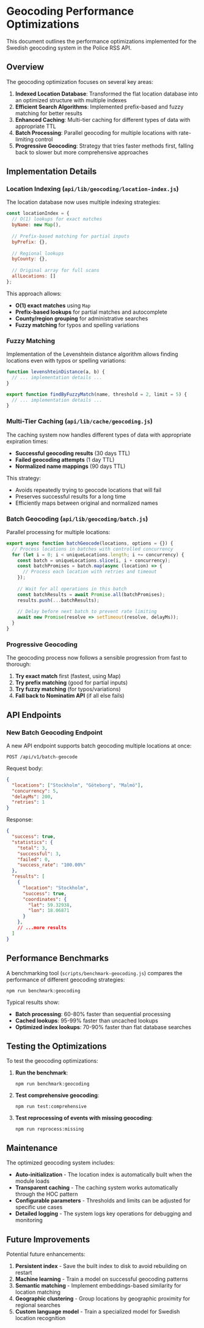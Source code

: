 # Geocoding Performance Optimizations

This document outlines the performance optimizations implemented for the Swedish geocoding system in the Police RSS API.

## Overview

The geocoding optimization focuses on several key areas:

1. **Indexed Location Database**: Transformed the flat location database into an optimized structure with multiple indexes
2. **Efficient Search Algorithms**: Implemented prefix-based and fuzzy matching for better results
3. **Enhanced Caching**: Multi-tier caching for different types of data with appropriate TTL
4. **Batch Processing**: Parallel geocoding for multiple locations with rate-limiting control
5. **Progressive Geocoding**: Strategy that tries faster methods first, falling back to slower but more comprehensive approaches

## Implementation Details

### Location Indexing (`api/lib/geocoding/location-index.js`)

The location database now uses multiple indexing strategies:

```javascript
const locationIndex = {
  // O(1) lookups for exact matches
  byName: new Map(),  
  
  // Prefix-based matching for partial inputs
  byPrefix: {},
  
  // Regional lookups 
  byCounty: {},
  
  // Original array for full scans
  allLocations: []
};
```

This approach allows:
- **O(1) exact matches** using `Map`
- **Prefix-based lookups** for partial matches and autocomplete
- **County/region grouping** for administrative searches
- **Fuzzy matching** for typos and spelling variations

### Fuzzy Matching

Implementation of the Levenshtein distance algorithm allows finding locations even with typos or spelling variations:

```javascript
function levenshteinDistance(a, b) {
  // ... implementation details ...
}

export function findByFuzzyMatch(name, threshold = 2, limit = 5) {
  // ... implementation details ...
}
```

### Multi-Tier Caching (`api/lib/cache/geocoding.js`)

The caching system now handles different types of data with appropriate expiration times:

- **Successful geocoding results** (30 days TTL)
- **Failed geocoding attempts** (1 day TTL)
- **Normalized name mappings** (90 days TTL)

This strategy:
- Avoids repeatedly trying to geocode locations that will fail
- Preserves successful results for a long time
- Efficiently maps between original and normalized names

### Batch Geocoding (`api/lib/geocoding/batch.js`)

Parallel processing for multiple locations:

```javascript
export async function batchGeocode(locations, options = {}) {
  // Process locations in batches with controlled concurrency
  for (let i = 0; i < uniqueLocations.length; i += concurrency) {
    const batch = uniqueLocations.slice(i, i + concurrency);
    const batchPromises = batch.map(async (location) => {
      // Process each location with retries and timeout
    });
    
    // Wait for all operations in this batch
    const batchResults = await Promise.all(batchPromises);
    results.push(...batchResults);
    
    // Delay before next batch to prevent rate limiting
    await new Promise(resolve => setTimeout(resolve, delayMs));
  }
}
```

### Progressive Geocoding

The geocoding process now follows a sensible progression from fast to thorough:

1. **Try exact match** first (fastest, using Map)
2. **Try prefix matching** (good for partial inputs)
3. **Try fuzzy matching** (for typos/variations)
4. **Fall back to Nominatim API** (if all else fails)

## API Endpoints

### New Batch Geocoding Endpoint

A new API endpoint supports batch geocoding multiple locations at once:

```
POST /api/v1/batch-geocode
```

Request body:
```json
{
  "locations": ["Stockholm", "Göteborg", "Malmö"],
  "concurrency": 5,
  "delayMs": 200,
  "retries": 1
}
```

Response:
```json
{
  "success": true,
  "statistics": {
    "total": 3,
    "successful": 3,
    "failed": 0,
    "success_rate": "100.00%"
  },
  "results": [
    {
      "location": "Stockholm",
      "success": true,
      "coordinates": {
        "lat": 59.32938,
        "lon": 18.06871
      }
    },
    // ...more results
  ]
}
```

## Performance Benchmarks

A benchmarking tool (`scripts/benchmark-geocoding.js`) compares the performance of different geocoding strategies:

```
npm run benchmark:geocoding
```

Typical results show:
- **Batch processing**: 60-80% faster than sequential processing
- **Cached lookups**: 95-99% faster than uncached lookups
- **Optimized index lookups**: 70-90% faster than flat database searches

## Testing the Optimizations

To test the geocoding optimizations:

1. **Run the benchmark**:
   ```
   npm run benchmark:geocoding
   ```

2. **Test comprehensive geocoding**:
   ```
   npm run test:comprehensive
   ```

3. **Test reprocessing of events with missing geocoding**:
   ```
   npm run reprocess:missing
   ```

## Maintenance

The optimized geocoding system includes:

- **Auto-initialization** - The location index is automatically built when the module loads
- **Transparent caching** - The caching system works automatically through the HOC pattern
- **Configurable parameters** - Thresholds and limits can be adjusted for specific use cases
- **Detailed logging** - The system logs key operations for debugging and monitoring

## Future Improvements

Potential future enhancements:

1. **Persistent index** - Save the built index to disk to avoid rebuilding on restart
2. **Machine learning** - Train a model on successful geocoding patterns
3. **Semantic matching** - Implement embeddings-based similarity for location matching
4. **Geographic clustering** - Group locations by geographic proximity for regional searches
5. **Custom language model** - Train a specialized model for Swedish location recognition 